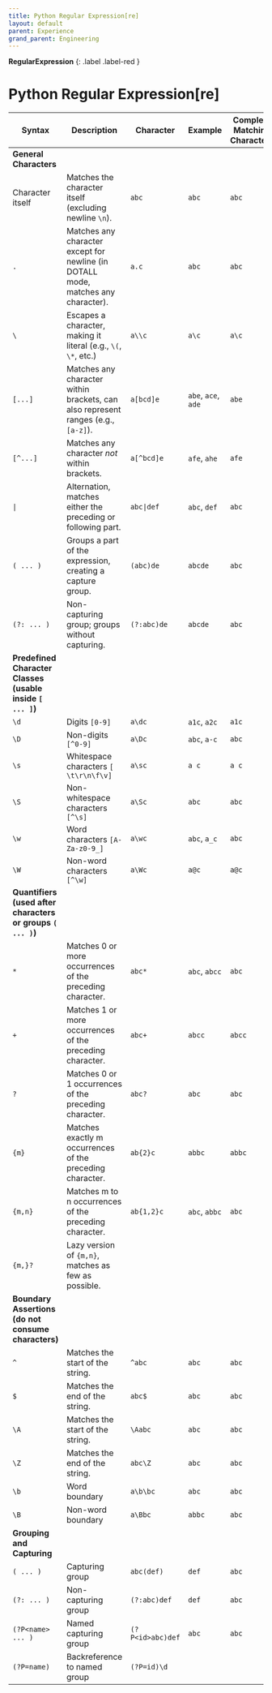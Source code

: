 ```yaml
---
title: Python Regular Expression[re]
layout: default
parent: Experience
grand_parent: Engineering
---
```


**RegularExpression**
{: .label .label-red }

# Python Regular Expression[re]

| Syntax                                                      | Description                                                                       | Character        | Example             | Complete Matching Characters |
|-------------------------------------------------------------|-----------------------------------------------------------------------------------|------------------|---------------------|------------------------------|
| **General Characters**                                      |
| Character itself                                            | Matches the character itself (excluding newline `\n`).                            | `abc`            | `abc`               | `abc`                        |
| `.`                                                         | Matches any character except for newline (in DOTALL mode, matches any character). | `a.c`            | `abc`               | `abc`                        |
| `\`                                                         | Escapes a character, making it literal (e.g., `\(`, `\*`, etc.)                   | `a\\c`           | `a\c`               | `a\c`                        |
| `[...]`                                                     | Matches any character within brackets, can also represent ranges (e.g., `[a-z]`). | `a[bcd]e`        | `abe`, `ace`, `ade` | `abe`                        |
| `[^...]`                                                    | Matches any character *not* within brackets.                                      | `a[^bcd]e`       | `afe`, `ahe`        | `afe`                        |
| `\|`                                                        | Alternation, matches either the preceding or following part.                      | `abc\|def`       | `abc`, `def`        | `abc`                        |
| `( ... )`                                                   | Groups a part of the expression, creating a capture group.                        | `(abc)de`        | `abcde`             | `abc`                        |
| `(?: ... )`                                                 | Non-capturing group; groups without capturing.                                    | `(?:abc)de`      | `abcde`             | `abc`                        |
| **Predefined Character Classes (usable inside `[ ... ]`)**  |
| `\d`                                                        | Digits `[0-9]`                                                                    | `a\dc`           | `a1c`, `a2c`        | `a1c`                        |
| `\D`                                                        | Non-digits `[^0-9]`                                                               | `a\Dc`           | `abc`, `a-c`        | `abc`                        |
| `\s`                                                        | Whitespace characters `[ \t\r\n\f\v]`                                             | `a\sc`           | `a c`               | `a c`                        |
| `\S`                                                        | Non-whitespace characters `[^\s]`                                                 | `a\Sc`           | `abc`               | `abc`                        |
| `\w`                                                        | Word characters `[A-Za-z0-9_]`                                                    | `a\wc`           | `abc`, `a_c`        | `abc`                        |
| `\W`                                                        | Non-word characters `[^\w]`                                                       | `a\Wc`           | `a@c`               | `a@c`                        |
| **Quantifiers (used after characters or groups `( ... )`)** |
| `*`                                                         | Matches 0 or more occurrences of the preceding character.                         | `abc*`           | `abc`, `abcc`       | `abc`                        |
| `+`                                                         | Matches 1 or more occurrences of the preceding character.                         | `abc+`           | `abcc`              | `abcc`                       |
| `?`                                                         | Matches 0 or 1 occurrences of the preceding character.                            | `abc?`           | `abc`               | `abc`                        |
| `{m}`                                                       | Matches exactly m occurrences of the preceding character.                         | `ab{2}c`         | `abbc`              | `abbc`                       |
| `{m,n}`                                                     | Matches m to n occurrences of the preceding character.                            | `ab{1,2}c`       | `abc`, `abbc`       | `abc`                        |
| `{m,}?`                                                     | Lazy version of `{m,n}`, matches as few as possible.                              |                  |                     |                              |
| **Boundary Assertions (do not consume characters)**         |
| `^`                                                         | Matches the start of the string.                                                  | `^abc`           | `abc`               | `abc`                        |
| `$`                                                         | Matches the end of the string.                                                    | `abc$`           | `abc`               | `abc`                        |
| `\A`                                                        | Matches the start of the string.                                                  | `\Aabc`          | `abc`               | `abc`                        |
| `\Z`                                                        | Matches the end of the string.                                                    | `abc\Z`          | `abc`               | `abc`                        |
| `\b`                                                        | Word boundary                                                                     | `a\b\bc`         | `abc`               | `abc`                        |
| `\B`                                                        | Non-word boundary                                                                 | `a\Bbc`          | `abbc`              | `abc`                        |
| **Grouping and Capturing**                                  |
| `( ... )`                                                   | Capturing group                                                                   | `abc(def)`       | `def`               | `abc`                        |
| `(?: ... )`                                                 | Non-capturing group                                                               | `(?:abc)def`     | `def`               | `abc`                        |
| `(?P<name> ... )`                                           | Named capturing group                                                             | `(?P<id>abc)def` | `abc`               | `abc`                        |
| `(?P=name)`                                                 | Backreference to named group                                                      | `(?P=id)\d`      |